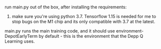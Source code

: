 run main.py out of the box, after installing the requirements:

1) make sure you're using python 3.7. Tensorflow 1.15 is needed for me to stop bugs on the M1 chip
and its only compatible with 3.7 at the latest.

main.py runs the main training code, and it should use environment-DepotEarlyTerm by default - this is the environment
that the Depp Q Learning uses.